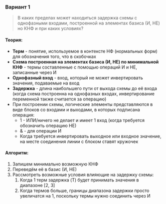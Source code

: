### Вариант 1
> В каких пределах может находиться задержка схемы с однофазными входами, построенной на элементах базиса (И, НЕ) но КНФ и при каких условиях?
#### Теория:
- **Терм** - понятие, используемое в контексте НФ (нормальных форм) для обозначения того, что в скобочках
- **Схема построенная на элементах базиса (И, НЕ) по минимальной КНФ** - термы составленные с помощью операций И и НЕ, записанные через И
- **Однофазный вход** - вход, который не может инвертировать значения, подаваемые на вход
- **Задержка** - длина наибольшего пути от выхода схемы до её входа (когда схема построенна на однофазных входах, инвертирование переменной также считается за операцию)
- При построении схемы, логические элементы представляются в виде блоков со входами и выходами, в которых подписана операция:
	- 1 - ИЛИ/ничего не делает и имеет 1 вход (когда требуется обозначить операцию НЕ)
	- & - для операции И
	- Когда требуется инвертировать выходное или входное значение, на месте соединения линии с блоком ставят кружочек
#### Алгоритм:
1. Запишем минимально возможную КНФ
2. Переведём её в базис (И, НЕ)
3. Рассмотреть возможные условия влияющие на задержку схемы:
	1. Когда 1 терм задержка (T) будет принимать значения в диапазоне \[2, 3\]
	2. Когда термов больше, границы диапазона задержки просто увеличатся на 1, поскольку термы нужно соединить через И